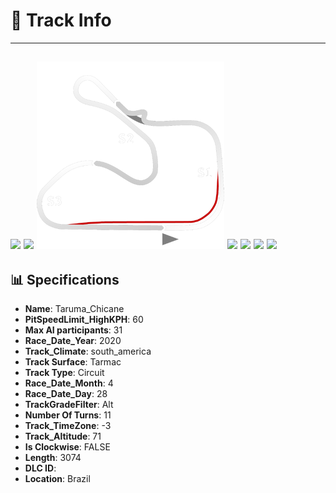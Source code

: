 # 🏁 Track Info

---
![](image_1.jpg)
![](image_2.jpg)
![](image_3.jpg)
![](image_4.jpg)
![](image_5.jpg)
![](image_6.jpg)
![](image_7.jpg)
---

## 📊 Specifications

- **Name**: Taruma_Chicane
- **PitSpeedLimit_HighKPH**: 60
- **Max AI participants**: 31
- **Race_Date_Year**: 2020
- **Track_Climate**: south_america
- **Track Surface**: Tarmac
- **Track Type**: Circuit
- **Race_Date_Month**: 4
- **Race_Date_Day**: 28
- **TrackGradeFilter**: Alt
- **Number Of Turns**: 11
- **Track_TimeZone**: -3
- **Track_Altitude**: 71
- **Is Clockwise**: FALSE
- **Length**: 3074
- **DLC ID**: 
- **Location**: Brazil
